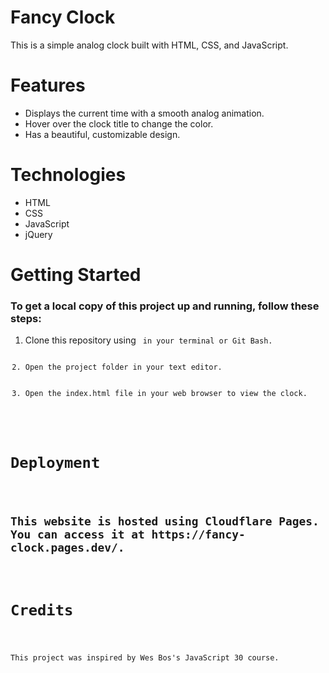 <h1>Fancy Clock</h1>

<p>This is a simple analog clock built with HTML, CSS, and JavaScript.</p>

<h1>Features</h1>
<ul>
  <li>Displays the current time with a smooth analog animation.</li>
  <li>Hover over the clock title to change the color.</li>
  <li>Has a beautiful, customizable design.</li>
</ul>

<h1>Technologies</h1>
<ul>
  <li>HTML</li>
  <li>CSS</li>
  <li>JavaScript</li>
  <li>jQuery</li>
</ul>
  
<h1>Getting Started</h1>

<h3>To get a local copy of this project up and running, follow these steps:</h3>
<ol>
  <li>Clone this repository using <code git clone https://github.com/your-username/fancy-clock.git /> in your terminal or Git Bash.</li>
  <li>Open the project folder in your text editor.</li>
  <li>Open the index.html file in your web browser to view the clock.</li>
</ol>

<h1>Deployment</h1>
  
<h2>This website is hosted using Cloudflare Pages. You can access it at https://fancy-clock.pages.dev/.</h2>

<h1>Credits</h1>

<p>This project was inspired by Wes Bos's JavaScript 30 course.</p>
